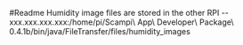 #Readme
Humidity image files are stored in the other RPI -- xxx.xxx.xxx.xxx:/home/pi/Scampi\ App\ Developer\ Package\ 0.4.1b/bin/java/FileTransfer/files/humidity_images